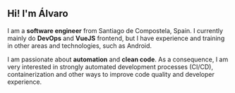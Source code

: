 ## Hi! I'm Álvaro

I am a **software engineer** from Santiago de Compostela, Spain. I currently mainly do **DevOps** and **VueJS** frontend, but I have experience and training in other areas and technologies, such as Android.

I am passionate about **automation** and **clean code**. As a consequence, I am very interested in strongly automated development processes (CI/CD), containerization and other ways to improve code quality and developer experience.
